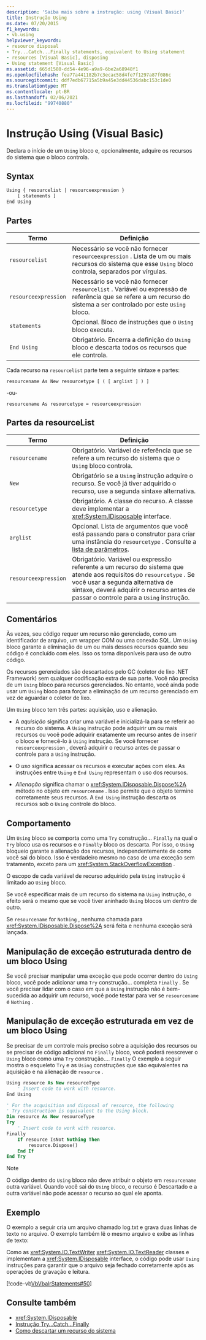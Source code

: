 ```yaml
---
description: 'Saiba mais sobre a instrução: using (Visual Basic)'
title: Instrução Using
ms.date: 07/20/2015
f1_keywords:
- vb.using
helpviewer_keywords:
- resource disposal
- Try...Catch...Finally statements, equivalent to Using statement
- resources [Visual Basic], disposing
- Using statement [Visual Basic]
ms.assetid: 665d1580-dd54-4e96-a9a9-6be2a68948f1
ms.openlocfilehash: fea77a441182b7c3ecac58d4fe7f1297a87f086c
ms.sourcegitcommit: ddf7edb67715a5b9a45e3dd44536dabc153c1de0
ms.translationtype: MT
ms.contentlocale: pt-BR
ms.lasthandoff: 02/06/2021
ms.locfileid: "99740880"
---
```

# <a name="using-statement-visual-basic"></a>Instrução Using (Visual Basic)

Declara o início de um `Using` bloco e, opcionalmente, adquire os recursos do sistema que o bloco controla.

## <a name="syntax"></a>Syntax

```vb
Using { resourcelist | resourceexpression }
    [ statements ]
End Using
```

## <a name="parts"></a>Partes

|Termo|Definição|  
|---|---|  
|`resourcelist`|Necessário se você não fornecer `resourceexpression` . Lista de um ou mais recursos do sistema que esse `Using` bloco controla, separados por vírgulas.|  
|`resourceexpression`|Necessário se você não fornecer `resourcelist` . Variável ou expressão de referência que se refere a um recurso do sistema a ser controlado por este `Using` bloco.|  
|`statements`|Opcional. Bloco de instruções que o `Using` bloco executa.|  
|`End Using`|Obrigatório. Encerra a definição do `Using` bloco e descarta todos os recursos que ele controla.|  

 Cada recurso na `resourcelist` parte tem a seguinte sintaxe e partes:

 `resourcename As New resourcetype [ ( [ arglist ] ) ]`

 -ou-

 `resourcename As resourcetype = resourceexpression`

## <a name="resourcelist-parts"></a>Partes da resourceList

|Termo|Definição|  
|---|---|  
|`resourcename`|Obrigatório. Variável de referência que se refere a um recurso do sistema que o `Using` bloco controla.|  
|`New`|Obrigatório se a `Using` instrução adquire o recurso. Se você já tiver adquirido o recurso, use a segunda sintaxe alternativa.|  
|`resourcetype`|Obrigatório. A classe do recurso. A classe deve implementar a <xref:System.IDisposable> interface.|  
|`arglist`|Opcional. Lista de argumentos que você está passando para o construtor para criar uma instância do `resourcetype` . Consulte a [lista de parâmetros](parameter-list.md).|  
|`resourceexpression`|Obrigatório. Variável ou expressão referente a um recurso do sistema que atende aos requisitos do `resourcetype` . Se você usar a segunda alternativa de sintaxe, deverá adquirir o recurso antes de passar o controle para a `Using` instrução.|  
  
## <a name="remarks"></a>Comentários

 Às vezes, seu código requer um recurso não gerenciado, como um identificador de arquivo, um wrapper COM ou uma conexão SQL. Um `Using` bloco garante a eliminação de um ou mais desses recursos quando seu código é concluído com eles. Isso os torna disponíveis para uso de outro código.

 Os recursos gerenciados são descartados pelo GC (coletor de lixo .NET Framework) sem qualquer codificação extra de sua parte. Você não precisa de um `Using` bloco para recursos gerenciados. No entanto, você ainda pode usar um `Using` bloco para forçar a eliminação de um recurso gerenciado em vez de aguardar o coletor de lixo.

 Um `Using` bloco tem três partes: aquisição, uso e alienação.

- A *aquisição* significa criar uma variável e inicializá-la para se referir ao recurso do sistema. A `Using` instrução pode adquirir um ou mais recursos ou você pode adquirir exatamente um recurso antes de inserir o bloco e fornecê-lo à `Using` instrução. Se você fornecer `resourceexpression` , deverá adquirir o recurso antes de passar o controle para a `Using` instrução.

- O *uso* significa acessar os recursos e executar ações com eles. As instruções entre `Using` e `End Using` representam o uso dos recursos.

- *Alienação* significa chamar o <xref:System.IDisposable.Dispose%2A> método no objeto em `resourcename` . Isso permite que o objeto termine corretamente seus recursos. A `End Using` instrução descarta os recursos sob o `Using` controle do bloco.

## <a name="behavior"></a>Comportamento

 Um `Using` bloco se comporta como uma `Try` construção... `Finally` na qual o `Try` bloco usa os recursos e o `Finally` bloco os descarta. Por isso, o `Using` bloqueio garante a alienação dos recursos, independentemente de como você sai do bloco. Isso é verdadeiro mesmo no caso de uma exceção sem tratamento, exceto para um <xref:System.StackOverflowException> .

 O escopo de cada variável de recurso adquirido pela `Using` instrução é limitado ao `Using` bloco.

 Se você especificar mais de um recurso do sistema na `Using` instrução, o efeito será o mesmo que se você tiver aninhado `Using` blocos um dentro de outro.

 Se `resourcename` for `Nothing` , nenhuma chamada para <xref:System.IDisposable.Dispose%2A> será feita e nenhuma exceção será lançada.

## <a name="structured-exception-handling-within-a-using-block"></a>Manipulação de exceção estruturada dentro de um bloco Using

 Se você precisar manipular uma exceção que pode ocorrer dentro do `Using` bloco, você pode adicionar uma `Try` construção... completa `Finally` . Se você precisar lidar com o caso em que a `Using` instrução não é bem-sucedida ao adquirir um recurso, você pode testar para ver se `resourcename` é `Nothing` .

## <a name="structured-exception-handling-instead-of-a-using-block"></a>Manipulação de exceção estruturada em vez de um bloco Using

 Se precisar de um controle mais preciso sobre a aquisição dos recursos ou se precisar de código adicional no `Finally` bloco, você poderá reescrever o `Using` bloco como uma `Try` construção.... `Finally` O exemplo a seguir mostra o esqueleto `Try` e as `Using` construções que são equivalentes na aquisição e na alienação de `resource` .

```vb
Using resource As New resourceType
    ' Insert code to work with resource.
End Using

' For the acquisition and disposal of resource, the following  
' Try construction is equivalent to the Using block.
Dim resource As New resourceType
Try
    ' Insert code to work with resource.
Finally
    If resource IsNot Nothing Then
        resource.Dispose()
    End If
End Try
```

> [!NOTE]
> O código dentro do `Using` bloco não deve atribuir o objeto em `resourcename` outra variável. Quando você sai do `Using` bloco, o recurso é Descartado e a outra variável não pode acessar o recurso ao qual ele aponta.

## <a name="example"></a>Exemplo

 O exemplo a seguir cria um arquivo chamado log.txt e grava duas linhas de texto no arquivo. O exemplo também lê o mesmo arquivo e exibe as linhas de texto:

 Como as <xref:System.IO.TextWriter> <xref:System.IO.TextReader> classes e implementam a <xref:System.IDisposable> interface, o código pode usar `Using` instruções para garantir que o arquivo seja fechado corretamente após as operações de gravação e leitura.

 [!code-vb[VbVbalrStatements#50](~/samples/snippets/visualbasic/VS_Snippets_VBCSharp/VbVbalrStatements/VB/Class1.vb#50)]

## <a name="see-also"></a>Consulte também

- <xref:System.IDisposable>
- [Instrução Try...Catch...Finally](try-catch-finally-statement.md)
- [Como descartar um recurso do sistema](../../programming-guide/language-features/control-flow/how-to-dispose-of-a-system-resource.md)
